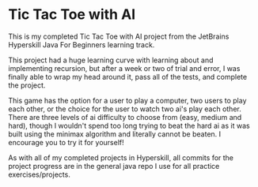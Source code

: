 # Tic Tac Toe with AI

This is my completed Tic Tac Toe with AI project from the JetBrains Hyperskill Java For Beginners learning track. 

This project had a huge learning curve with learning about and implementing recursion, but after a week or two of trial and error, I was finally able to wrap my head around it, pass all of the tests, and complete the project.

This game has the option for a user to play a computer, two users to play each other, or the choice for the user to watch two ai's  play each other. There are three levels of ai difficulty to choose from (easy, medium and hard), though I wouldn't spend too long trying to beat the hard ai as it was built using the minimax algorithm and literally cannot be beaten. I encourage you to try it for yourself!

As with all of my completed projects in Hyperskill, all commits for the project progress are in the general java repo I use for all practice exercises/projects.